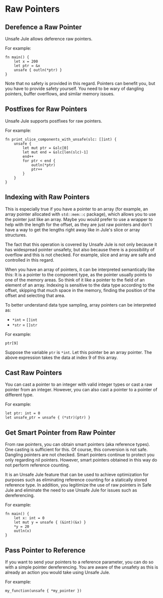 # Raw Pointers

## Derefence a Raw Pointer
Unsafe Jule allows deference raw pointers.

For example:
```jule
fn main() {
    let x = 200
    let ptr = &x
    unsafe { outln(*ptr) }
}
```
Note that no safety is provided in this regard. Pointers can benefit you, but you have to provide safety yourself. You need to be wary of dangling pointers, buffer overflows, and similar memory issues.

## Postfixes for Raw Pointers
Unsafe Jule supports postfixes for raw pointers.

For example:
```jule
fn print_slice_components_with_unsafe(slc: []int) {
    unsafe {
        let mut ptr = &slc[0]
        let mut end = &slc[len(slc)-1]
        end++
        for ptr < end {
            outln(*ptr)
            ptr++
        }
    }
}
```

## Indexing with Raw Pointers
This is especially true if you have a pointer to an array (for example, an array pointer allocated with `std::mem::c` package), which allows you to use the pointer just like an array. Maybe you would prefer to use a wrapper to help with the length for the offset, as they are just raw pointers and don't have a way to get the lengths right away like in Jule's slice or array structures.

The fact that this operation is covered by Unsafe Jule is not only because it has widespread pointer unsafety, but also because there is a possibility of overflow and this is not checked. For example, slice and array are safe and controlled in this regard.

When you have an array of pointers, it can be interpreted semantically like this: It is a pointer to the component type, as the pointer usually points to one of the memory areas. So think of it like a pointer to the field of an element of an array. Indexing is sensitive to the data type according to the offset, skipping that much space in the memory, finding the position of the offset and selecting that area. 

To better understand data type sampling, array pointers can be interpreted as:
- `*int` = `[]int`
-  `*str` = `[]str`

For example:
```jule
ptr[9]
```
Suppose the variable `ptr` is `*int`. Let this pointer be an array pointer. The above expression takes the data at index 9 of this array.

## Cast Raw Pointers
You can cast a pointer to an integer with valid integer types or cast a raw pointer from an integer. However, you can also cast a pointer to a pointer of different type.

For example:
```jule
let ptr: int = 0
let unsafe_ptr = unsafe { (*str)(ptr) }
```

## Get Smart Pointer from Raw Pointer

From raw pointers, you can obtain smart pointers (aka reference types). One casting is sufficient for this. Of course, this conversion is not safe. Dangling pointers are not checked. Smart pointers continue to protect you only regarding nil pointers. However, smart pointers obtained in this way do not perform reference counting.

It is an Unsafe Jule feature that can be used to achieve optimization for purposes such as eliminating reference counting for a statically stored reference type. In addition, you legitimize the use of raw pointers in Safe Jule and eliminate the need to use Unsafe Jule for issues such as dereferencing.

For example:
```jule
fn main() {
    let x: int = 0
    let mut y = unsafe { (&int)(&x) }
    *y = 20
    outln(x)
}
```

## Pass Pointer to Reference

If you want to send your pointers to a reference parameter, you can do so with a simple pointer dereferencing. You are aware of the unsafety as this is already an action you would take using Unsafe Jule.

For example:
```jule
my_function(unsafe { *my_pointer })
```
